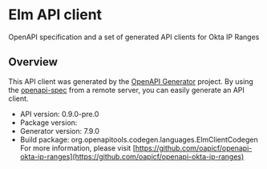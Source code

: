 # Elm API client

OpenAPI specification and a set of generated API clients for Okta IP Ranges

## Overview
This API client was generated by the [OpenAPI Generator](https://openapi-generator.tech) project. By using the [openapi-spec](https://github.com/OAI/OpenAPI-Specification) from a remote server, you can easily generate an API client.

- API version: 0.9.0-pre.0
- Package version: 
- Generator version: 7.9.0
- Build package: org.openapitools.codegen.languages.ElmClientCodegen
For more information, please visit [https://github.com/oapicf/openapi-okta-ip-ranges](https://github.com/oapicf/openapi-okta-ip-ranges)
